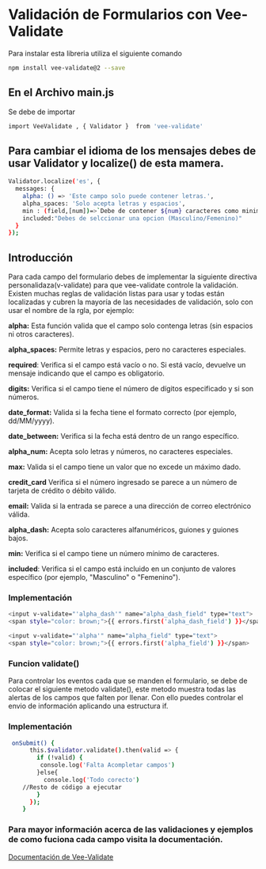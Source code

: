 # Validación de Formularios con Vee-Validate

Para instalar esta libreria utiliza el siguiente comando

```sh
npm install vee-validate@2 --save
```

## En el Archivo main.js

Se debe de importar 
```sh
import VeeValidate , { Validator }  from 'vee-validate'
```

## Para cambiar el idioma de los mensajes debes de usar Validator y localize() de esta mamera.

```sh
Validator.localize('es', {
  messages: {
    alpha: () => 'Este campo solo puede contener letras.',
    alpha_spaces: 'Solo acepta letras y espacios',
    min : (field,[num])=>`Debe de contener ${num} caracteres como minimo`,
    included:"Debes de selccionar una opcion (Masculino/Femenino)"
  }
});
```

## Introducción 

Para cada campo del formulario  debes de implementar la siguiente directiva personalidaza(v-validate) para que vee-validate controle la validación.
Existen  muchas  reglas de validación listas para usar y todas están localizadas y cubren la mayoría de las necesidades de validación, solo con usar el nombre de la rgla, por ejemplo:

**alpha:** Esta función valida que el campo solo contenga letras (sin espacios ni otros caracteres).

**alpha_spaces:** Permite letras y espacios, pero no caracteres especiales.

**required**: Verifica si el campo está vacío o no. Si está vacío, devuelve un mensaje indicando que el campo es obligatorio.

**digits:** Verifica si el campo tiene el número de dígitos especificado y si son números.

**date_format:** Valida si la fecha tiene el formato correcto (por ejemplo, dd/MM/yyyy).

**date_between:** Verifica si la fecha está dentro de un rango específico.

**alpha_num:** Acepta solo letras y números, no caracteres especiales.

**max:** Valida si el campo tiene un valor que no excede un máximo dado.

**credit_card** Verifica si el número ingresado se parece a un número de tarjeta de crédito o débito válido.

**email:** Valida si la entrada se parece a una dirección de correo electrónico válida.

**alpha_dash:** Acepta solo caracteres alfanuméricos, guiones y guiones bajos.

**min:** Verifica si el campo tiene un número mínimo de caracteres.

**included**: Verifica si el campo está incluido en un conjunto de valores específico (por ejemplo, "Masculino" o "Femenino").

 

### Implementación

```sh
<input v-validate="'alpha_dash'" name="alpha_dash_field" type="text">
<span style="color: brown;">{{ errors.first('alpha_dash_field') }}</span>
```
```sh
<input v-validate="'alpha'" name="alpha_field" type="text">
<span style="color: brown;">{{ errors.first('alpha_field') }}</span>
```
### Funcion validate()
Para controlar los eventos cada que se manden el formulario, se debe de colocar el siguiente metodo validate(), este metodo muestra todas las alertas de los campos que falten por llenar. Con ello puedes controlar el envio de información aplicando una estructura if.

### Implementación
```sh
 onSubmit() {
      this.$validator.validate().then(valid => {
        if (!valid) {
         console.log('Falta Acompletar campos')
        }else{
          console.log('Todo corecto')
    //Resto de código a ejecutar
        }
      });
    }
```
### Para mayor información acerca de las validaciones y ejemplos de como fuciona cada campo visita la documentación.
[Documentación de Vee-Validate](https://vee-validate.logaretm.com/v2/guide/rules.html#after)
